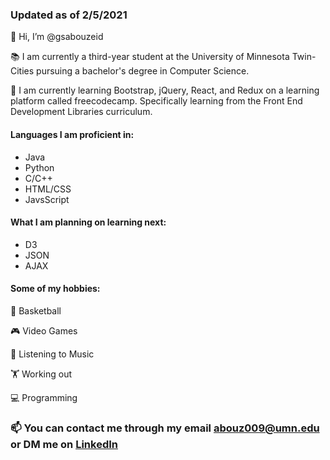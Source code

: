 ### Updated as of 2/5/2021

👋 Hi, I’m @gsabouzeid

📚 I am currently a third-year student at the University of Minnesota Twin-Cities pursuing a bachelor's degree in Computer Science.

🌱 I am currently learning Bootstrap, jQuery, React, and Redux on a learning platform called freecodecamp. Specifically learning from the Front End Development Libraries curriculum.

#### Languages I am proficient in:
 - Java
 - Python
 - C/C++
 - HTML/CSS
 - JavsScript

#### What I am planning on learning next:
 - D3
 - JSON
 - AJAX

#### Some of my hobbies:
  🏀 Basketball
  
  🎮 Video Games
  
  🎵 Listening to Music
  
  🏋️ Working out
  
  💻 Programming
  

  ### 📫 You can contact me through my email abouz009@umn.edu or DM me on [LinkedIn](https://www.linkedin.com/in/garrett-abou-zeid-2040a9191/)

<!---
gsabouzeid/gsabouzeid is a ✨ special ✨ repository because its `README.md` (this file) appears on your GitHub profile.
You can click the Preview link to take a look at your changes.
--->
